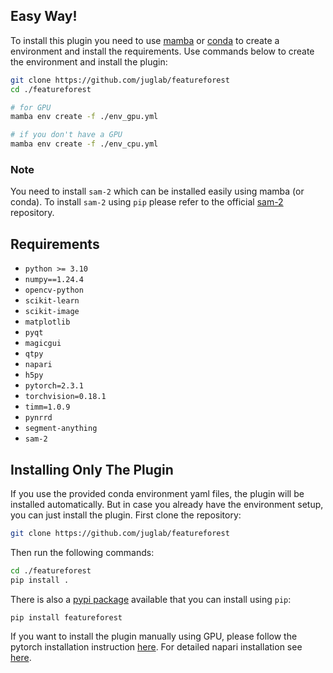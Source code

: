 ## Easy Way!
To install this plugin you need to use [mamba] or [conda] to create a environment and install the requirements. Use commands below to create the environment and install the plugin:
```bash
git clone https://github.com/juglab/featureforest
cd ./featureforest
```
```bash
# for GPU
mamba env create -f ./env_gpu.yml
```
```bash
# if you don't have a GPU
mamba env create -f ./env_cpu.yml
```

### Note 
You need to install `sam-2` which can be installed easily using mamba (or conda). To install `sam-2` using `pip` please refer to the official [sam-2](https://github.com/facebookresearch/sam2) repository.

## Requirements
- `python >= 3.10`
- `numpy==1.24.4`
- `opencv-python`
- `scikit-learn`
- `scikit-image`
- `matplotlib`
- `pyqt`
- `magicgui`
- `qtpy`
- `napari`
- `h5py`
- `pytorch=2.3.1`
- `torchvision=0.18.1`
- `timm=1.0.9`
- `pynrrd`
- `segment-anything`
- `sam-2`

## Installing Only The Plugin
If you use the provided conda environment yaml files, the plugin will be installed automatically. But in case you already have the environment setup, 
you can just install the plugin. First clone the repository:
```bash
git clone https://github.com/juglab/featureforest
```
Then run the following commands:
```bash
cd ./featureforest
pip install .
```

There is also a [pypi package](https://pypi.org/project/featureforest/) available that you can install using `pip`:
```bash
pip install featureforest
```

If you want to install the plugin manually using GPU, please follow the pytorch installation instruction [here](https://pytorch.org/get-started/locally/). For detailed napari installation see [here](https://napari.org/stable/tutorials/fundamentals/installation).  


[conda]: https://conda.io/projects/conda/en/latest/index.html
[mamba]: https://mamba.readthedocs.io/en/latest/installation/mamba-installation.html
